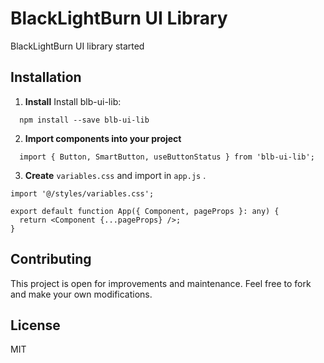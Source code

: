 # BlackLightBurn UI Library

BlackLightBurn UI library started

## Installation

1. **Install** Install blb-ui-lib:
```
  npm install --save blb-ui-lib
```

2. **Import components into your project**
```
  import { Button, SmartButton, useButtonStatus } from 'blb-ui-lib';
```

3. **Create** ``variables.css`` and import in ``app.js`` .
```
import '@/styles/variables.css';

export default function App({ Component, pageProps }: any) {
  return <Component {...pageProps} />;
}
```


## Contributing

This project is open for improvements and maintenance. Feel free to fork and make your own modifications.

## License

MIT
